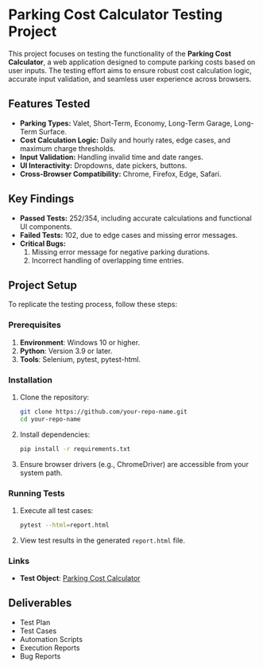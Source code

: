 # Parking Cost Calculator Testing Project

This project focuses on testing the functionality of the **Parking Cost Calculator**, a web application designed to compute parking costs based on user inputs. The testing effort aims to ensure robust cost calculation logic, accurate input validation, and seamless user experience across browsers.

## Features Tested
- **Parking Types:** Valet, Short-Term, Economy, Long-Term Garage, Long-Term Surface.
- **Cost Calculation Logic:** Daily and hourly rates, edge cases, and maximum charge thresholds.
- **Input Validation:** Handling invalid time and date ranges.
- **UI Interactivity:** Dropdowns, date pickers, buttons.
- **Cross-Browser Compatibility:** Chrome, Firefox, Edge, Safari.

## Key Findings
- **Passed Tests:** 252/354, including accurate calculations and functional UI components.
- **Failed Tests:** 102, due to edge cases and missing error messages.
- **Critical Bugs:**
  1. Missing error message for negative parking durations.
  2. Incorrect handling of overlapping time entries.

## Project Setup
To replicate the testing process, follow these steps:

### Prerequisites
1. **Environment**: Windows 10 or higher.
2. **Python**: Version 3.9 or later.
3. **Tools**: Selenium, pytest, pytest-html.

### Installation
1. Clone the repository:
   ```bash
   git clone https://github.com/your-repo-name.git
   cd your-repo-name
   ```
2. Install dependencies:
   ```bash
   pip install -r requirements.txt
   ```
3. Ensure browser drivers (e.g., ChromeDriver) are accessible from your system path.

### Running Tests
1. Execute all test cases:
   ```bash
   pytest --html=report.html
   ```
2. View test results in the generated `report.html` file.

### Links
- **Test Object**: [Parking Cost Calculator](https://www.shino.de/parkcalc/)

## Deliverables
- Test Plan
- Test Cases
- Automation Scripts
- Execution Reports
- Bug Reports
